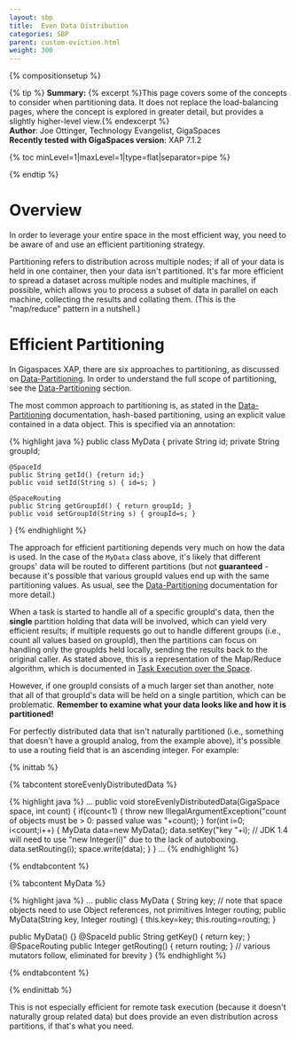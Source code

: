 ```yaml
---
layout: sbp
title:  Even Data Distribution
categories: SBP
parent: custom-eviction.html
weight: 300
---
```


{% compositionsetup %}

{% tip %}
**Summary:** {% excerpt %}This page covers some of the concepts to consider when partitioning data. It does not replace the load-balancing pages, where the concept is explored in greater detail, but provides a slightly higher-level view.{% endexcerpt %}<br/>
**Author**: Joe Ottinger, Technology Evangelist, GigaSpaces<br/>
**Recently tested with GigaSpaces version**: XAP 7.1.2<br/>

{% toc minLevel=1|maxLevel=1|type=flat|separator=pipe %}

{% endtip %}

# Overview

In order to leverage your entire space in the most efficient way, you need to be aware of and use an efficient partitioning strategy.

Partitioning refers to distribution across multiple nodes; if all of your data is held in one container, then your data isn't partitioned. It's far more efficient to spread a dataset across multiple nodes and multiple machines, if possible, which allows you to process a subset of data in parallel on each machine, collecting the results and collating them. (This is the "map/reduce" pattern in a nutshell.)

# Efficient Partitioning

In Gigaspaces XAP, there are six approaches to partitioning, as discussed on [Data-Partitioning]({%latestjavaurl%}/data-partitioning.html). In order to understand the full scope of partitioning, see the [Data-Partitioning]({%latestjavaurl%}/Data-Partitioning.html) section.

The most common approach to partitioning is, as stated in the [Data-Partitioning]({%latestjavaurl%}/data-partitioning.html) documentation, hash-based partitioning, using an explicit value contained in a data object. This is specified via an annotation:

{% highlight java %}
public class MyData {
    private String id;
    private String groupId;

    @SpaceId
    public String getId() {return id;}
    public void setId(String s) { id=s; }

    @SpaceRouting
    public String getGroupId() { return groupId; }
    public void setGroupId(String s) { groupId=s; }
}
{% endhighlight %}

The approach for efficient partitioning depends very much on how the data is used. In the case of the `MyData` class above, it's likely that different groups' data will be routed to different partitions (but not **guaranteed** - because it's possible that various groupId values end up with the same partitioning values. As usual, see the [Data-Partitioning]({%latestjavaurl%}/data-partitioning.html) documentation for more detail.)

When a task is started to handle all of a specific groupId's data, then the **single** partition holding that data will be involved, which can yield very efficient results; if multiple requests go out to handle different groups (i.e., count all values based on groupId), then the partitions can focus on handling only the groupIds held locally, sending the results back to the original caller. As stated above, this is a representation of the Map/Reduce algorithm, which is documented in [Task Execution over the Space]({%latestjavaurl%}/task-execution-over-the-space.html).

However, if one groupId consists of a much larger set than another, note that all of that groupId's data will be held on a single partition, which can be problematic. **Remember to examine what your data looks like and how it is partitioned!**

For perfectly distributed data that isn't naturally partitioned (i.e., something that doesn't have a groupId analog, from the example above), it's possible to use a routing field that is an ascending integer. For example:

{% inittab %}

{% tabcontent storeEvenlyDistributedData %}

{% highlight java %}
...
public void storeEvenlyDistributedData(GigaSpace space, int count) {
   if(count<1)
   {
      throw new IllegalArgumentException("count of objects must be > 0: passed value was "+count);
   }
   for(int i=0; i<count;i++)
   {
      MyData data=new MyData();
      data.setKey("key "+i);
      // JDK 1.4 will need to use "new Integer(i)" due to the lack of autoboxing.
      data.setRouting(i);
      space.write(data);
   }
}
...
{% endhighlight %}

{% endtabcontent %}

{% tabcontent MyData %}

{% highlight java %}
...
public class MyData {
   String key;
   // note that space objects need to use Object references, not primitives
   Integer routing;
   public MyData(String key, Integer routing) {
      this.key=key;
      this.routing=routing;
   }

   public MyData() {}
   @SpaceId
   public String getKey() { return key; }
   @SpaceRouting
   public Integer getRouting() { return routing; }
   // various mutators follow, eliminated for brevity
}
{% endhighlight %}

{% endtabcontent %}

{% endinittab %}

This is not especially efficient for remote task execution (because it doesn't naturally group related data) but does provide an even distribution across partitions, if that's what you need.
